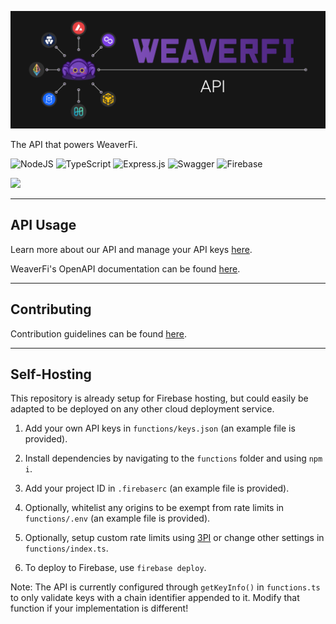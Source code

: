 ![WeaverFi Banner][banner]

The API that powers WeaverFi.

![NodeJS](https://img.shields.io/badge/node.js-6DA55F?style=for-the-badge&logo=node.js&logoColor=white)
![TypeScript](https://img.shields.io/badge/typescript-%23007ACC.svg?style=for-the-badge&logo=typescript&logoColor=white)
![Express.js](https://img.shields.io/badge/express.js-%23404d59.svg?style=for-the-badge&logo=express&logoColor=%2361DAFB)
![Swagger](https://img.shields.io/badge/-Swagger-%23Clojure?style=for-the-badge&logo=swagger&logoColor=white)
![Firebase](https://img.shields.io/badge/firebase-%23039BE5.svg?style=for-the-badge&logo=firebase)

[<img src="https://img.shields.io/twitter/follow/weaver_fi?style=social" />](https://twitter.com/weaver_fi)

---

## API Usage

Learn more about our API and manage your API keys [here](https://api.weaver.fi).

WeaverFi's OpenAPI documentation can be found [here](https://api.weaver.fi/docs).

---

## Contributing

Contribution guidelines can be found [here](CONTRIBUTING.md).

---

## Self-Hosting

This repository is already setup for Firebase hosting, but could easily be adapted to be deployed on any other cloud deployment service.

1. Add your own API keys in `functions/keys.json` (an example file is provided).

2. Install dependencies by navigating to the `functions` folder and using `npm i`.

3. Add your project ID in `.firebaserc` (an example file is provided).

4. Optionally, whitelist any origins to be exempt from rate limits in `functions/.env` (an example file is provided).

5. Optionally, setup custom rate limits using [3PI](https://github.com/3PIKeys) or change other settings in `functions/index.ts`.

6. To deploy to Firebase, use `firebase deploy`.

Note: The API is currently configured through `getKeyInfo()` in `functions.ts` to only validate keys with a chain identifier appended to it. Modify that function if your implementation is different!

[banner]: /Banner.png "WeaverFi"

